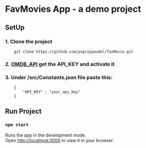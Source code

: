 # FavMovies App - a demo project

## SetUp

###  1. Clone the project  
        git clone https://github.com/yograjpaudel/favMovie.git



### 2. [OMDB_API](https://www.omdbapi.com/apikey.aspx) get the API_KEY and activate it
### 3. Under /src/Constants.json file paste this:

        {
            "API_KEY" : "your_api_key"
        }

## Run Project
### `npm start`

Runs the app in the development mode.\
Open [http://localhost:3000](http://localhost:3000) to view it in your browser.
